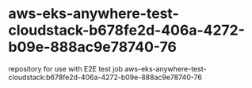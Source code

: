# aws-eks-anywhere-test-cloudstack-b678fe2d-406a-4272-b09e-888ac9e78740-76
repository for use with E2E test job aws-eks-anywhere-test-cloudstack:b678fe2d-406a-4272-b09e-888ac9e78740-76
